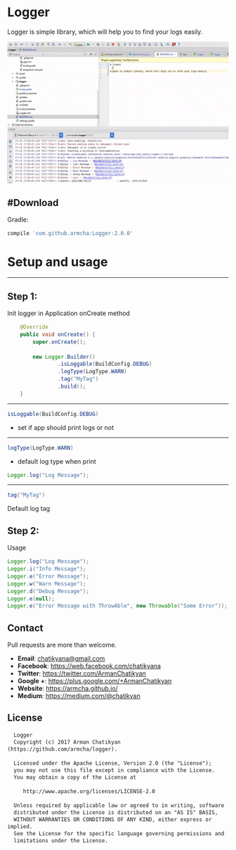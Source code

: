 # Logger

Logger is simple library, which will help you to find your logs easily.

![](files/demo.gif)

#Download
-----------------------

Gradle:
```groovy
compile 'com.github.armcha:Logger:2.0.0'
```

# Setup and usage
-----------------------
## Step 1:
Init logger in Application onCreate method

```java
    @Override
    public void onCreate() {
        super.onCreate();

        new Logger.Builder()
                .isLoggable(BuildConfig.DEBUG)
                .logType(LogType.WARN)
                .tag("MyTag")
                .build();
    }
```
-----------------------
 ```java
 isLoggable(BuildConfig.DEBUG)
 ```
  - set if app should print logs or not
-----------------------
 ```java
 logType(LogType.WARN)
 ```
 - default log type when print

 ```java
 Logger.log("Log Message");
 ```
-----------------------

 ```java
 tag("MyTag")
 ```
 Default log tag


## Step 2:

 Usage

 ```java
 Logger.log("Log Message");
 Logger.i("Info Message");
 Logger.e("Error Message");
 Logger.w("Warn Message");
 Logger.d("Debug Message");
 Logger.e(null);
 Logger.e("Error Message with ThrowAble", new Throwable("Some Error"));
 ```


## Contact

Pull requests are more than welcome.

- **Email**: chatikyana@gmail.com
- **Facebook**: https://web.facebook.com/chatikyana
- **Twitter**: https://twitter.com/ArmanChatikyan
- **Google +**: https://plus.google.com/+ArmanChatikyan
- **Website**: https://armcha.github.io/
- **Medium**: https://medium.com/@chatikyan

License
--------

      Logger
      Copyright (c) 2017 Arman Chatikyan (https://github.com/armcha/logger).

      Licensed under the Apache License, Version 2.0 (the "License");
      you may not use this file except in compliance with the License.
      You may obtain a copy of the License at

         http://www.apache.org/licenses/LICENSE-2.0

      Unless required by applicable law or agreed to in writing, software
      distributed under the License is distributed on an "AS IS" BASIS,
      WITHOUT WARRANTIES OR CONDITIONS OF ANY KIND, either express or implied.
      See the License for the specific language governing permissions and
      limitations under the License.